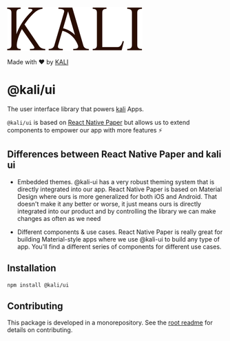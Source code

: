 ![Kali](../../images/logo.svg)

Made with ❤️ by [KALI](https://kali.day/)

# @kali/ui

The user interface library that powers [kali](https://kali.day) Apps.

`@kali/ui` is based on [React Native Paper](https://github.com/callstack/react-native-paper) but allows us to extend
components to empower our app with more features ⚡️

## Differences between React Native Paper and kali ui

- Embedded themes. @kali-ui has a very robust theming system that is directly
  integrated into our app. React Native Paper is based on Material Design
  where ours is more generalized for both iOS and Android. That doesn't make it
  any better or worse, it just means ours is directly integrated into our
  product and by controlling the library we can make changes as often as we need

- Different components & use cases. React Native Paper is really great for
  building Material-style apps where we use @kali-ui to build any type of app.
  You'll find a different series of components for different use cases.

## Installation

```console
npm install @kali/ui
```

## Contributing

This package is developed in a monorepository. See the
[root readme](../../README.md) for details on
contributing.
